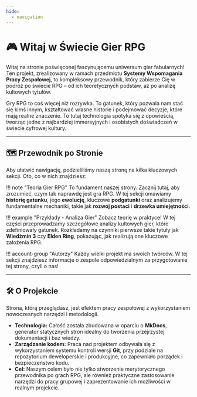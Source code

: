```yaml
---
hide:
  - navigation
---
```

# 🎮 Witaj w Świecie Gier RPG

Witaj na stronie poświęconej fascynującemu uniwersum gier fabularnych! Ten projekt, zrealizowany w ramach przedmiotu **Systemy Wspomagania Pracy Zespołowej**, to kompleksowy przewodnik, który zabierze Cię w podróż po świecie RPG – od ich teoretycznych podstaw, aż po analizę kultowych tytułów.

Gry RPG to coś więcej niż rozrywka. To gatunek, który pozwala nam stać się kimś innym, kształtować własne historie i podejmować decyzje, które mają realne znaczenie. To tutaj technologia spotyka się z opowieścią, tworząc jedne z najbardziej immersyjnych i osobistych doświadczeń w świecie cyfrowej kultury.

---

## 🗺️ Przewodnik po Stronie

Aby ułatwić nawigację, podzieliliśmy naszą stronę na kilka kluczowych sekcji. Oto, co w nich znajdziesz:

!!! note "Teoria Gier RPG"
    To fundament naszej strony. Zacznij tutaj, aby zrozumieć, czym tak naprawdę jest gra RPG. W tej sekcji omawiamy **historię gatunku**, jego **ewolucję**, kluczowe **podgatunki** oraz analizujemy fundamentalne mechaniki, takie jak **rozwój postaci** i **drzewka umiejętności**.

!!! example "Przykłady - Analiza Gier"
    Zobacz teorię w praktyce! W tej części przeprowadzamy szczegółowe analizy kultowych gier, które zdefiniowały gatunek. Rozkładamy na czynniki pierwsze takie tytuły jak **Wiedźmin 3** czy **Elden Ring**, pokazując, jak realizują one kluczowe założenia RPG.

!!! account-group "Autorzy"
    Każdy wielki projekt ma swoich twórców. W tej sekcji znajdziesz informacje o zespole odpowiedzialnym za przygotowanie tej strony, czyli o nas!

---

## 🛠️ O Projekcie

Strona, którą przeglądasz, jest efektem pracy zespołowej z wykorzystaniem nowoczesnych narzędzi i metodologii.

* **Technologia:** Całość została zbudowana w oparciu o **MkDocs**, generator statycznych stron idealny do tworzenia przejrzystej dokumentacji i baz wiedzy.
* **Zarządzanie kodem:** Praca nad projektem odbywała się z wykorzystaniem systemu kontroli wersji **Git**, przy podziale na repozytorium deweloperskie i produkcyjne, co zapewniało porządek i bezpieczeństwo kodu.
* **Cel:** Naszym celem było nie tylko stworzenie merytorycznego przewodnika po grach RPG, ale również praktyczne zastosowanie narzędzi do pracy grupowej i zaprezentowanie ich możliwości w realnym projekcie.
